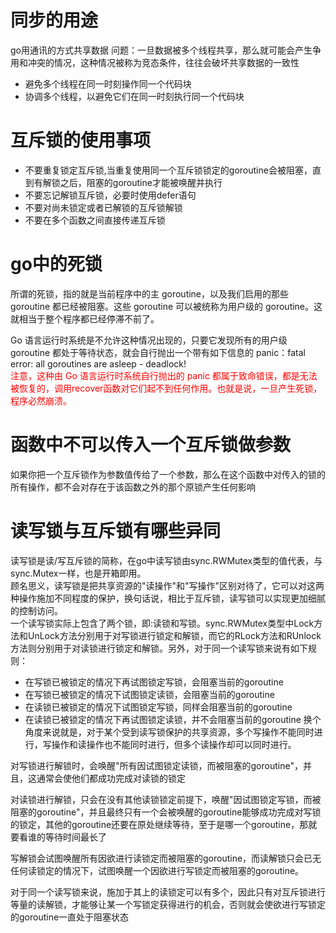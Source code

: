 # 同步的用途
go用通讯的方式共享数据
问题：一旦数据被多个线程共享，那么就可能会产生争用和冲突的情况，这种情况被称为竞态条件，往往会破坏共享数据的一致性
- 避免多个线程在同一时刻操作同一个代码块
- 协调多个线程，以避免它们在同一时刻执行同一个代码块

# 互斥锁的使用事项
- 不要重复锁定互斥锁,当重复使用同一个互斥锁锁定的goroutine会被阻塞，直到有解锁之后，阻塞的goroutine才能被唤醒并执行
- 不要忘记解锁互斥锁，必要时使用defer语句
- 不要对尚未锁定或者已解锁的互斥锁解锁
- 不要在多个函数之间直接传递互斥锁

# go中的死锁
所谓的死锁，指的就是当前程序中的主 goroutine，以及我们启用的那些 goroutine 都已经被阻塞。这些 goroutine 可以被统称为用户级的 goroutine。这就相当于整个程序都已经停滞不前了。  

Go 语言运行时系统是不允许这种情况出现的，只要它发现所有的用户级 goroutine 都处于等待状态，就会自行抛出一个带有如下信息的 panic：fatal error: all goroutines are asleep - deadlock!    
<font color = '#ff0000'>注意，这种由 Go 语言运行时系统自行抛出的 panic 都属于致命错误，都是无法被恢复的，调用recover函数对它们起不到任何作用。也就是说，一旦产生死锁，程序必然崩溃。</font>  


# 函数中不可以传入一个互斥锁做参数
如果你把一个互斥锁作为参数值传给了一个参数，那么在这个函数中对传入的锁的所有操作，都不会对存在于该函数之外的那个原锁产生任何影响  

# 读写锁与互斥锁有哪些异同
读写锁是读/写互斥锁的简称，在go中读写锁由sync.RWMutex类型的值代表，与sync.Mutex一样，也是开箱即用。  
顾名思义，读写锁是把共享资源的"读操作"和"写操作"区别对待了，它可以对这两种操作施加不同程度的保护，换句话说，相比于互斥锁，读写锁可以实现更加细腻的控制访问。  
一个读写锁实际上包含了两个锁，即:读锁和写锁。sync.RWMutex类型中Lock方法和UnLock方法分别用于对写锁进行锁定和解锁，而它的RLock方法和RUnlock方法则分别用于对读锁进行锁定和解锁。另外，对于同一个读写锁来说有如下规则： 
- 在写锁已被锁定的情况下再试图锁定写锁，会阻塞当前的goroutine
- 在写锁已被锁定的情况下试图锁定读锁，会阻塞当前的goroutine
- 在读锁已被锁定的情况下试图锁定写锁，同样会阻塞当前的goroutine
- 在读锁已被锁定的情况下再试图锁定读锁，并不会阻塞当前的goroutine
换个角度来说就是，对于某个受到读写锁保护的共享资源，多个写操作不能同时进行，写操作和读操作也不能同时进行，但多个读操作却可以同时进行。  

对写锁进行解锁时，会唤醒"所有因试图锁定读锁，而被阻塞的goroutine"，并且，这通常会使他们都成功完成对读锁的锁定  

对读锁进行解锁，只会在没有其他读锁锁定前提下，唤醒"因试图锁定写锁，而被阻塞的goroutine"，并且最终只有一个会被唤醒的goroutine能够成功完成对写锁的锁定，其他的goroutine还要在原处继续等待，至于是哪一个goroutine，那就要看谁的等待时间最长了

写解锁会试图唤醒所有因欲进行读锁定而被阻塞的goroutine，而读解锁只会已无任何读锁定的情况下，试图唤醒一个因欲进行写锁定而被阻塞的goroutine。  

对于同一个读写锁来说，施加于其上的读锁定可以有多个，因此只有对互斥锁进行等量的读解锁，才能够让某一个写锁定获得进行的机会，否则就会使欲进行写锁定的goroutine一直处于阻塞状态  
